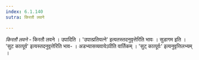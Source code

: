 ```yaml
---
index: 6.1.140
sutra: किरतौ लवने

---
```

_किरतौ लवने_ - किरतौ लवने । उपादिति । 'उपात्प्रतियत्ने' इत्यतस्तदनुवृत्तेरिति भावः । सुडागम इति । 'सुट कात्पूर्व' इत्यस्तदनुवृत्तेरिति भाव- । अडभ्यासव्यवायेऽपीति वार्तिकम् । 'सुट् कात्पूर्वः' इत्यनुवृत्तिलभ्यम् । 